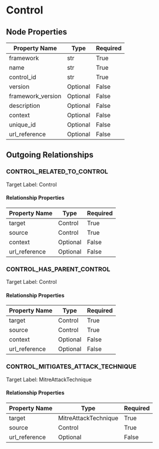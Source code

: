 
# Control

## Node Properties

| Property Name | Type | Required |
| ------------- | ---- | -------- |
| framework | str | True |
| name | str | True |
| control_id | str | True |
| version | Optional | False |
| framework_version | Optional | False |
| description | Optional | False |
| context | Optional | False |
| unique_id | Optional | False |
| url_reference | Optional | False |



## Outgoing Relationships

### CONTROL_RELATED_TO_CONTROL

Target Label: Control

#### Relationship Properties

| Property Name | Type | Required |
| ------------- | ---- | -------- |
| target | Control | True |
| source | Control | True |
| context | Optional | False |
| url_reference | Optional | False |


### CONTROL_HAS_PARENT_CONTROL

Target Label: Control

#### Relationship Properties

| Property Name | Type | Required |
| ------------- | ---- | -------- |
| target | Control | True |
| source | Control | True |
| context | Optional | False |
| url_reference | Optional | False |


### CONTROL_MITIGATES_ATTACK_TECHNIQUE

Target Label: MitreAttackTechnique

#### Relationship Properties

| Property Name | Type | Required |
| ------------- | ---- | -------- |
| target | MitreAttackTechnique | True |
| source | Control | True |
| url_reference | Optional | False |




